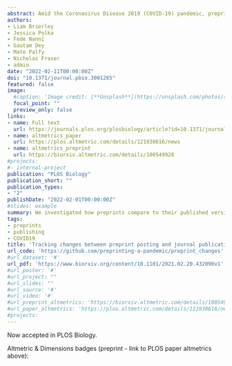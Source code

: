 ```yaml
---
abstract: Amid the Coronavirus Disease 2019 (COVID-19) pandemic, preprints in the biomedical sciences are being posted and accessed at unprecedented rates, drawing widespread attention from the general public, press, and policymakers for the first time. This phenomenon has sharpened long-standing questions about the reliability of information shared prior to journal peer review. Does the information shared in preprints typically withstand the scrutiny of peer review, or are conclusions likely to change in the version of record? We assessed preprints from bioRxiv and medRxiv that had been posted and subsequently published in a journal through April 30, 2020, representing the initial phase of the pandemic response. We utilised a combination of automatic and manual annotations to quantify how an article changed between the preprinted and published version. We found that the total number of figure panels and tables changed little between preprint and published articles. Moreover, the conclusions of 7.2% of non-COVID-19–related and 17.2% of COVID-19–related abstracts undergo a discrete change by the time of publication, but the majority of these changes do not qualitatively change the conclusions of the paper.
authors:
- Liam Brierley
- Jessica Polka
- Fede Nanni
- Gautam Dey
- Mate Palfy
- Nicholas Fraser
- admin
date: "2022-02-11T00:00:00Z"
doi: "10.1371/journal.pbio.3001285"
featured: false
image:
  #caption: 'Image credit: [**Unsplash**](https://unsplash.com/photos/s9CC2SKySJM)'
  focal_point: ""
  preview_only: false
links:
- name: Full text
  url: https://journals.plos.org/plosbiology/article?id=10.1371/journal.pbio.3001285
- name: altmetrics_paper
  url: https://plos.altmetric.com/details/121930616/news 
- name: altmetrics_preprint
  url: https://biorxiv.altmetric.com/details/100549928
#projects:
#- internal-project
publication: "PLOS Biology"
publication_short: ""
publication_types:
- "2"
publishDate: "2022-02-01T00:00:00Z"
#slides: example
summary: We investigated how preprints compare to their published versions for preprints posted in the first 4 months of the 2020 COVID-19 pandemic
tags:
- preprints
- publishing
- COVID19
title: 'Tracking changes between preprint posting and journal publication during a pandemic'
url_code: 'https://github.com/preprinting-a-pandemic/preprint_changes'
#url_dataset: '#'
url_pdf: 'https://www.biorxiv.org/content/10.1101/2021.02.20.432090v1'
#url_poster: '#'
#url_project: ""
#url_slides: ""
#url_source: '#'
#url_video: '#'
#url_preprint_altmetrics: 'https://biorxiv.altmetric.com/details/100549928'
#url_paper_altmetrics: 'https://plos.altmetric.com/details/121930616/new'
#projects:
---
```



Now accepted in PLOS Biology.

Altmetric & Dimensions badges (preprint - link to PLOS paper altmetrics above):

<span class="__dimensions_badge_embed__" data-doi="https://doi.org/10.1101/2021.02.20.432090" data-legend="always"></span><script async src="https://badge.dimensions.ai/badge.js" charset="utf-8"></script>

<script id="altmetric-embed-js" type="text/javascript"
src='https://d1bxh8uas1mnw7.cloudfront.net/assets/embed.js'></script>

<div data-badge-details="right" data-badge-type="medium-donut" data-doi="https://doi.org/10.1101/2021.02.20.432090 " data-hide-no-mentions="true" class="altmetric-embed"></div>
